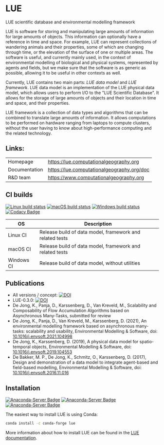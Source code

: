 # LUE
LUE scientific database and environmental modelling framework

LUE is software for storing and manipulating large amounts of information
for large amounts of objects. This information can optionally have a
reference in time and space. For example, LUE can represent collections of
wandering animals and their properties, some of which are changing through
time, or the elevation of the surface of one or multiple areas. The software
is useful, and currently mainly used, in the context of environmental
modelling of biological and physical systems, represented by agents and
fields, but we make sure that the software is as generic as possible,
allowing it to be useful in other contexts as well.

Currently, LUE contains two main parts: *LUE data model* and *LUE
framework*. LUE data model is an implementation of the LUE physical data
model, which allows users to perform I/O to the "LUE Scientific Database".
It allows for the storage of large amounts of objects and their location
in time and space, and their properties.

LUE framework is a collection of data types and algorithms that can be
combined to translate large amounts of information. It allows computations
to be performed on hardware ranging from laptops to compute clusters,
without the user having to know about high-performance computing and
the related technology.


## Links:
|               |                                              |
| --------------|----------------------------------------------|
| Homepage      | <https://lue.computationalgeography.org>     |
| Documentation | <https://lue.computationalgeography.org/doc> |
| R&D team      | <https://www.computationalgeography.org>     |


## CI builds
[![Linux build status](https://github.com/computationalgeography/lue/workflows/Linux%20CI/badge.svg)](https://github.com/computationalgeography/lue/actions)
[![macOS build status](https://github.com/computationalgeography/lue/workflows/macOS%20CI/badge.svg)](https://github.com/computationalgeography/lue/actions)
[![Windows build status](https://github.com/computationalgeography/lue/workflows/Windows%20CI/badge.svg)](https://github.com/computationalgeography/lue/actions)
[![Codacy Badge](https://app.codacy.com/project/badge/Grade/2c02fc1c5b13424abfc414b82104801d)](https://www.codacy.com/gh/computationalgeography/lue/dashboard?utm_source=github.com&amp;utm_medium=referral&amp;utm_content=computationalgeography/lue&amp;utm_campaign=Badge_Grade)

| OS         | Description                                              |
| ---------- | -------------------------------------------------------- |
| Linux CI   | Release build of data model, framework and related tests |
| macOS CI   | Release build of data model, framework and related tests |
| Windows CI | Release build of data model, without utilities           |


## Publications
- All versions / concept: [![DOI](https://zenodo.org/badge/DOI/10.5281/zenodo.5535685.svg)](https://doi.org/10.5281/zenodo.5535685)
- LUE-0.3.0: [![DOI](https://zenodo.org/badge/DOI/10.5281/zenodo.5535686.svg)](https://doi.org/10.5281/zenodo.5535686)
- De Jong, K., Panja, D., Karssenberg, D., Van Kreveld, M.,
    Scalability and Composability of Flow Accumulation Algorithms based
    on Asynchronous Many-Tasks, submitted for review
- De Jong, K., Panja, D., Van Kreveld, M., Karssenberg, D. (2021),
    An environmental modelling framework based on asynchronous many-tasks:
    scalability and usability, Environmental Modelling & Software,
    doi: [10.1016/j.envsoft.2021.104998](https://doi.org/10.1016/j.envsoft.2021.104998)
- De Jong, K., Karssenberg, D. (2019), A physical data model for
    spatio-temporal objects, Environmental Modelling & Software,
    doi: [10.1016/j.envsoft.2019.104553](https://doi.org/10.1016/j.envsoft.2019.104553)
- De Bakker, M. P., De Jong, K., Schmitz, O., Karssenberg,
    D. (2017), Design and demonstration of a data model to integrate
    agent-based and field-based modelling, Environmental Modelling
    & Software, doi: [10.1016/j.envsoft.2016.11.016](https://doi.org/10.1016/j.envsoft.2016.11.016)


## Installation
[![Anaconda-Server Badge](https://anaconda.org/conda-forge/lue/badges/version.svg)](https://anaconda.org/conda-forge/lue)
[![Anaconda-Server Badge](https://anaconda.org/conda-forge/lue/badges/platforms.svg)](https://anaconda.org/conda-forge/lue)
[![Anaconda-Server Badge](https://anaconda.org/conda-forge/lue/badges/installer/conda.svg)](https://conda.anaconda.org/conda-forge)

The easiest way to install LUE is using Conda:
```bash
conda install -c conda-forge lue
```

More information about how to install LUE can be found in the [LUE
documentation](https://lue.computationalgeography.org/doc).
